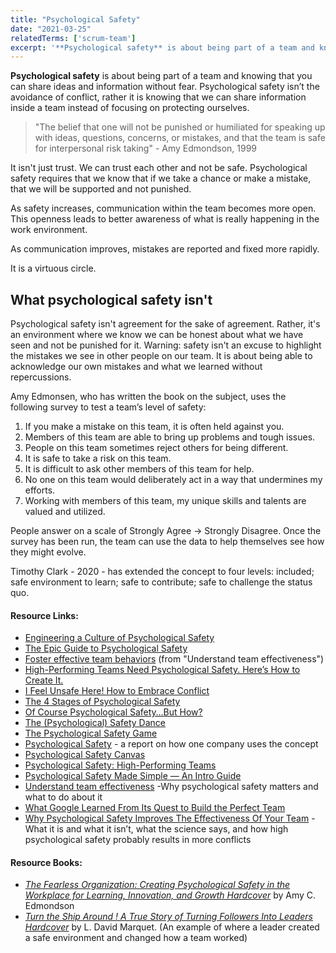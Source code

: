 ```yaml
---
title: "Psychological Safety"
date: "2021-03-25"
relatedTerms: ['scrum-team']
excerpt: '**Psychological safety** is about being part of a team and knowing that you can share'
---
```


**Psychological safety** is about being part of a team and knowing that you can share ideas and information without fear. Psychological safety isn’t the avoidance of conflict, rather it is knowing that we can share information inside a team instead of focusing on protecting ourselves.

> "The belief that one will not be punished or humiliated for speaking up with ideas, questions, concerns, or mistakes, and that the team is safe for interpersonal risk taking" - Amy Edmondson, 1999

It isn't just trust. We can trust each other and not be safe. Psychological safety requires that we know that if we take a chance or make a mistake, that we will be supported and not punished.

As safety increases, communication within the team becomes more open. This openness leads to better awareness of what is really happening in the work environment.

As communication improves, mistakes are reported and fixed more rapidly.

It is a virtuous circle.

## What psychological safety isn't

Psychological safety isn't agreement for the sake of agreement. Rather, it's an environment where we know we can be honest about what we have seen and not be punished for it. Warning: safety isn't an excuse to highlight the mistakes we see in other people on our team. It is about being able to acknowledge our own mistakes and what we learned without repercussions.

Amy Edmonsen, who has written the book on the subject, uses the following survey to test a team’s level of safety:

1. If you make a mistake on this team, it is often held against you.
2. Members of this team are able to bring up problems and tough issues.
3. People on this team sometimes reject others for being different.
4. It is safe to take a risk on this team.
5. It is difficult to ask other members of this team for help.
6. No one on this team would deliberately act in a way that undermines my efforts.
7. Working with members of this team, my unique skills and talents are valued and utilized.

People answer on a scale of Strongly Agree -> Strongly Disagree. Once the survey has been run, the team can use the data to help themselves see how they might evolve.

Timothy Clark - 2020 - has extended the concept to four levels: included; safe environment to learn; safe to contribute; safe to challenge the status quo.

#### Resource Links:

- [Engineering a Culture of Psychological Safety](https://blog.intercom.com/psychological-safety/)
- [The Epic Guide to Psychological Safety](https://www.linkedin.com/pulse/epic-guide-psychological-safety-michael-de-la-maza-phd-cec/)
- [Foster effective team behaviors](https://rework.withgoogle.com/en/guides/understanding-team-effectiveness#foster-effective-team-behaviors) (from "Understand team effectiveness")
- [High-Performing Teams Need Psychological Safety. Here’s How to Create It.](https://hbr.org/2017/08/high-performing-teams-need-psychological-safety-heres-how-to-create-it)
- [I Feel Unsafe Here! How to Embrace Conflict](https://kasperowski.com/i-feel-unsafe-here/)
- [The 4 Stages of Psychological Safety](https://www.infoq.com/articles/book-stages-psychological-safety/)
- [Of Course Psychological Safety…But How?](https://medium.com/@johnpcutler/of-course-psychological-safety-but-how-21adb8d97ba7)
- [The (Psychological) Safety Dance](https://hackernoon.com/the-psychological-safety-dance-9913745d7d8)
- [The Psychological Safety Game](https://agilepeople.com/psysafegame/)
- [Psychological Safety](https://medium.com/ingeniouslysimple/psychological-safety-16c6977dbaa4) - a report on how one company uses the concept
- [Psychological Safety Canvas](https://www.thevisualfacilitator.co.uk/blog/psychological-safety-canvas)
- [Psychological Safety: High-Performing Teams](https://psychsafety.co.uk/high-performing-teams/)
- [Psychological Safety Made Simple — An Intro Guide](https://www.fearlessculture.design/blog-posts/high-performing-teams-need-psychological-safety)
- [Understand team effectiveness](https://rework.withgoogle.com/en/guides/understanding-team-effectiveness#introduction) -Why psychological safety matters and what to do about it
- [What Google Learned From Its Quest to Build the Perfect Team](https://www.nytimes.com/2016/02/28/magazine/what-google-learned-from-its-quest-to-build-the-perfect-team.html)
- [Why Psychological Safety Improves The Effectiveness Of Your Team](https://medium.com/the-liberators/why-psychological-safety-improves-the-effectiveness-of-your-team-7592d76f3c9b) - What it is and what it isn’t, what the science says, and how high psychological safety probably results in more conflicts

#### Resource Books:

- [_The Fearless Organization: Creating Psychological Safety in the Workplace for Learning, Innovation, and Growth Hardcover_](https://www.amazon.ca/Fearless-Organization-Psychological-Workplace-Innovation/dp/1119477247/&tag=notesfromatoo-20) by Amy C. Edmondson
- [_Turn the Ship Around ! A True Story of Turning Followers Into Leaders Hardcover_](https://www.amazon.ca/Around-Story-Turning-Followers-Leaders/dp/1591846404/&tag=notesfromatoo-20) by L. David Marquet. (An example of where a leader created a safe environment and changed how a team worked)

